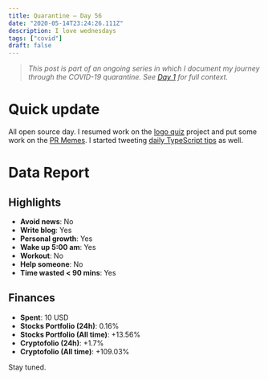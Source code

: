```yaml
---
title: Quarantine — Day 56
date: "2020-05-14T23:24:26.111Z"
description: I love wednesdays
tags: ["covid"]
draft: false
---
```


> *This post is part of an ongoing series in which I document my journey through the COVID-19 quarantine. See [Day 1](/quarantine/quarantine-day-1) for full context.*

<div class="divider"></div>

# Quick update

All open source day. I resumed work on the [logo quiz](https://github.com/logo-quiz/logo-quiz) project and put some work on the [PR Memes](https://github.com/jdjuan/pr-memes/issues/6). I started tweeting [daily TypeScript tips](https://twitter.com/caroso1222/status/1261026303903490049) as well.

<div class="divider"></div>

# Data Report

## Highlights

* **Avoid news**: No
* **Write blog**: Yes
* **Personal growth**: Yes
* **Wake up 5:00 am**: Yes
* **Workout**: No
* **Help someone**: No
* **Time wasted < 90 mins**: Yes

## Finances

* **Spent**: 10 USD
* **Stocks Portfolio (24h)**: 0.16%
* **Stocks Portfolio (All time)**: +13.56%
* **Cryptofolio (24h)**: +1.7%
* **Cryptofolio (All time)**: +109.03%

<div class="divider"></div>

Stay tuned.
